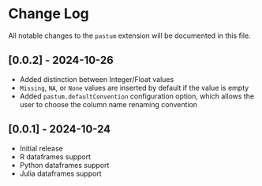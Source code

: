 # Change Log

All notable changes to the `pastum` extension will be documented in this file.

<!-- Check [Keep a Changelog](http://keepachangelog.com/) for recommendations on how to structure this file. -->

## [0.0.2] - 2024-10-26
- Added distinction between Integer/Float values
- `Missing`, `NA`, or `None` values are inserted by default if the value is empty
- Added `pastum.defaultConvention` configuration option, which allows the user to choose the column name renaming convention

## [0.0.1] - 2024-10-24
- Initial release
- R dataframes support
- Python dataframes support
- Julia dataframes support